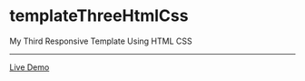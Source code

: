 # templateThreeHtmlCss
My Third Responsive Template Using HTML CSS
<hr/>
<a href="https://ziad-ahmed22.github.io/Template-Three-Html-Css/">Live Demo</a>

